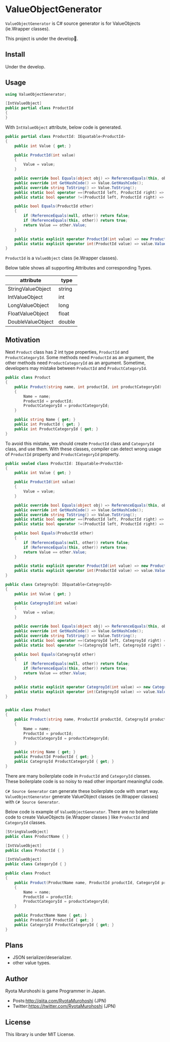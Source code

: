 # ValueObjectGenerator

`ValueObjectGenerator` is C# source generator is for ValueObjects (ie.Wrapper classes).

This project is under the develop🚧.

## Install

Under the develop.

## Usage

```csharp
using ValueObjectGenerator;

[IntValueObject]
public partial class ProductId
{
}
```

With `IntValueObject` attribute, below code is generated.

```csharp
public partial class ProductId: IEquatable<ProductId>
{
    public int Value { get; }

    public ProductId(int value)
    {
        Value = value;
    }

    public override bool Equals(object obj) => ReferenceEquals(this, obj) || obj is ProductId other && Equals(other);
    public override int GetHashCode() => Value.GetHashCode();
    public override string ToString() => Value.ToString();
    public static bool operator ==(ProductId left, ProductId right) => Equals(left, right);
    public static bool operator !=(ProductId left, ProductId right) => !Equals(left, right);

    public bool Equals(ProductId other)
    {
        if (ReferenceEquals(null, other)) return false;
        if (ReferenceEquals(this, other)) return true;
        return Value == other.Value;
    }

    public static explicit operator ProductId(int value) => new ProductId(value);
    public static explicit operator int(ProductId value) => value.Value;
}
```

`ProductId` is a `ValueObject` class (ie.Wrapper classes).

Below table shows all supporting Attributes and corresponding Types.

| attribute  | type |
----|----
| StringValueObject | string |
| IntValueObject | int |
| LongValueObject | long |
| FloatValueObject | float |
| DoubleValueObject | double |

## Motivation

Next `Product` class has 2 int type properties, `ProductId` and `ProductCategoryId`.
Some methods need `ProductId` as an argument, the other methods need `ProductCategoryId` as an argument.
Sometime, developers may mistake between `ProductId` and `ProductCategoryId`.

```csharp
public class Product
{
    public Product(string name, int productId, int productCategoryId)
    {
        Name = name;
        ProductId = productId;
        ProductCategoryId = productCategoryId;
    }

    public string Name { get; }
    public int ProductId { get; }
    public int ProductCategoryId { get; }
}
```

To avoid this mistake, we should create `ProductId` class and `CategoryId` class, and use them.
With these classes, compiler can detect wrong usage of `ProductId` property and `ProductCategoryId` property.

```csharp
public sealed class ProductId: IEquatable<ProductId>
{
    public int Value { get; }

    public ProductId(int value)
    {
        Value = value;
    }

    public override bool Equals(object obj) => ReferenceEquals(this, obj) || obj is ProductId other && Equals(other);
    public override int GetHashCode() => Value.GetHashCode();
    public override string ToString() => Value.ToString();
    public static bool operator ==(ProductId left, ProductId right) => Equals(left, right);
    public static bool operator !=(ProductId left, ProductId right) => !Equals(left, right);

    public bool Equals(ProductId other)
    {
        if (ReferenceEquals(null, other)) return false;
        if (ReferenceEquals(this, other)) return true;
        return Value == other.Value;
    }

    public static explicit operator ProductId(int value) => new ProductId(value);
    public static explicit operator int(ProductId value) => value.Value;
}

public class CategroyId: IEquatable<CategroyId>
{
    public int Value { get; }

    public CategroyId(int value)
    {
        Value = value;
    }

    public override bool Equals(object obj) => ReferenceEquals(this, obj) || obj is CategroyId other && Equals(other);
    public override int GetHashCode() => Value.GetHashCode();
    public override string ToString() => Value.ToString();
    public static bool operator ==(CategroyId left, CategroyId right) => Equals(left, right);
    public static bool operator !=(CategroyId left, CategroyId right) => !Equals(left, right);

    public bool Equals(CategroyId other)
    {
        if (ReferenceEquals(null, other)) return false;
        if (ReferenceEquals(this, other)) return true;
        return Value == other.Value;
    }

    public static explicit operator CategroyId(int value) => new CategroyId(value);
    public static explicit operator int(CategroyId value) => value.Value;
}


public class Product
{
    public Product(string name, ProductId productId, CategroyId productCategoryId)
    {
        Name = name;
        ProductId = productId;
        ProductCategoryId = productCategoryId;
    }

    public string Name { get; }
    public ProductId ProductId { get; }
    public CategroyId ProductCategoryId { get; }
}
```

There are many boilerplate code in `ProductId` and `CategoryId` classes.  These boilerplate code is so noisy to read other important meaningful code.

`C# Source Generator` can generate these boilerplate code with smart way. `ValueObjectGenerator` generate ValueObject classes (ie.Wrapper classes) with `C# Source Generator`.

Below code is example of `ValueObjectGenerator`. There are no boilerplate code to create ValueObjects (ie.Wrapper classes ) like `ProductId` and `CategoryId` classes.

```csharp
[StringValueObject]
public class ProductName { }

[IntValueObject]
public class ProductId { }

[IntValueObject]
public class CategoryId { }

public class Product
{
    public Product(ProductName name, ProductId productId, CategoryId productCategoryId)
    {
        Name = name;
        ProductId = productId;
        ProductCategoryId = productCategoryId;
    }

    public ProductName Name { get; }
    public ProductId ProductId { get; }
    public CategoryId ProductCategoryId { get; }
}
```

## Plans

* JSON serializer/deserializer.
* other value types.

## Author

Ryota Murohoshi is game Programmer in Japan.

* Posts:http://qiita.com/RyotaMurohoshi (JPN)
* Twitter:https://twitter.com/RyotaMurohoshi (JPN)

## License

This library is under MIT License.
